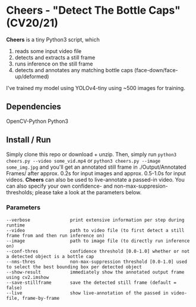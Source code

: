 # Cheers - "Detect The Bottle Caps" (CV20/21)
**Cheers** is a tiny Python3 script, which 

 1. reads some input video file
 2. detects and extracts a still frame
 3. runs inference on the still frame
 4. detects and annotates any matching bottle caps (face-down/face-up/deformed)
 
 I've trained my model using YOLOv4-tiny using ~500 images for training.
 ## Dependencies
 OpenCV-Python
 Python3
 ## Install / Run
Simply clone this repo or download + unzip. Then, simply run
`python3 cheers.py --video some_vid.mp4`
or
`python3 cheers.py --image some_img.jpg`
and you'll get an annotated still frame in ./Output/Annotated Frames/ after approx. 0.2s for input images and approx. 0.5-1.0s for input videos. 
**Cheers** can also be used to live-annotate a passed-in video. You can also specify your own confidence- and non-max-suppresion-thresholds; please take a look at the parameters below.

### Parameters
```
--verbose 				print extensive information per step during runtime
--video					path to video file (to first detect a still frame from and then run inference on)
--image					path to image file (to directly run inference on)
--conf-thres			confidence threshold [0.0-1.0] whether or not a detected object is a bottle cap
--nms-thres				non-max-suppression threshold [0.0-1.0] used to select the best bounding box per detected object
--show-result			immediately show the annotated output frame using cv2.imshow
--save-stillframe		save the detected still frame (default = false)
--live					show live-annotation of the passed in video-file, frame-by-frame
```